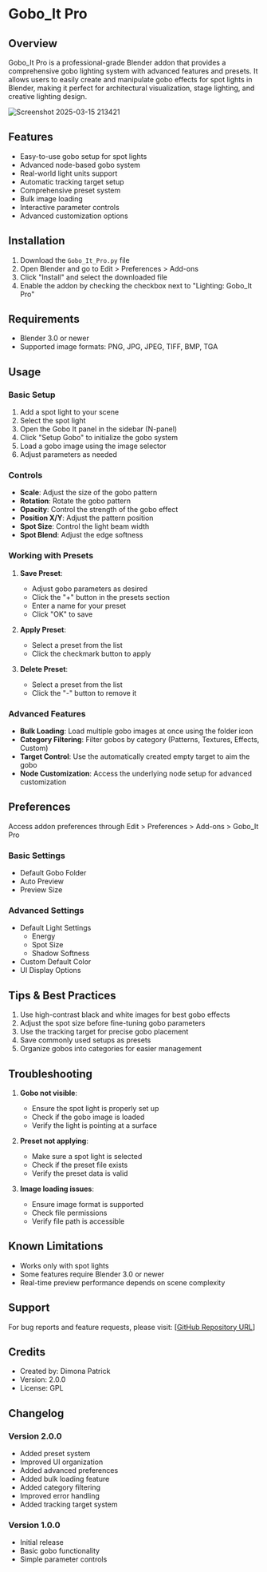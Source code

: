# Gobo_It Pro

## Overview
Gobo_It Pro is a professional-grade Blender addon that provides a comprehensive gobo lighting system with advanced features and presets. It allows users to easily create and manipulate gobo effects for spot lights in Blender, making it perfect for architectural visualization, stage lighting, and creative lighting design.

![Screenshot 2025-03-15 213421](https://github.com/user-attachments/assets/fdab85c8-6cb7-43a3-8064-7303a9a23ccb)

## Features
- Easy-to-use gobo setup for spot lights
- Advanced node-based gobo system
- Real-world light units support
- Automatic tracking target setup
- Comprehensive preset system
- Bulk image loading
- Interactive parameter controls
- Advanced customization options

## Installation
1. Download the `Gobo_It_Pro.py` file
2. Open Blender and go to Edit > Preferences > Add-ons
3. Click "Install" and select the downloaded file
4. Enable the addon by checking the checkbox next to "Lighting: Gobo_It Pro"

## Requirements
- Blender 3.0 or newer
- Supported image formats: PNG, JPG, JPEG, TIFF, BMP, TGA

## Usage

### Basic Setup
1. Add a spot light to your scene
2. Select the spot light
3. Open the Gobo It panel in the sidebar (N-panel)
4. Click "Setup Gobo" to initialize the gobo system
5. Load a gobo image using the image selector
6. Adjust parameters as needed

### Controls
- **Scale**: Adjust the size of the gobo pattern
- **Rotation**: Rotate the gobo pattern
- **Opacity**: Control the strength of the gobo effect
- **Position X/Y**: Adjust the pattern position
- **Spot Size**: Control the light beam width
- **Spot Blend**: Adjust the edge softness

### Working with Presets
1. **Save Preset**:
   - Adjust gobo parameters as desired
   - Click the "+" button in the presets section
   - Enter a name for your preset
   - Click "OK" to save

2. **Apply Preset**:
   - Select a preset from the list
   - Click the checkmark button to apply

3. **Delete Preset**:
   - Select a preset from the list
   - Click the "-" button to remove it

### Advanced Features
- **Bulk Loading**: Load multiple gobo images at once using the folder icon
- **Category Filtering**: Filter gobos by category (Patterns, Textures, Effects, Custom)
- **Target Control**: Use the automatically created empty target to aim the gobo
- **Node Customization**: Access the underlying node setup for advanced customization

## Preferences
Access addon preferences through Edit > Preferences > Add-ons > Gobo_It Pro

### Basic Settings
- Default Gobo Folder
- Auto Preview
- Preview Size

### Advanced Settings
- Default Light Settings
  - Energy
  - Spot Size
  - Shadow Softness
- Custom Default Color
- UI Display Options

## Tips & Best Practices
1. Use high-contrast black and white images for best gobo effects
2. Adjust the spot size before fine-tuning gobo parameters
3. Use the tracking target for precise gobo placement
4. Save commonly used setups as presets
5. Organize gobos into categories for easier management

## Troubleshooting
1. **Gobo not visible**:
   - Ensure the spot light is properly set up
   - Check if the gobo image is loaded
   - Verify the light is pointing at a surface

2. **Preset not applying**:
   - Make sure a spot light is selected
   - Check if the preset file exists
   - Verify the preset data is valid

3. **Image loading issues**:
   - Ensure image format is supported
   - Check file permissions
   - Verify file path is accessible

## Known Limitations
- Works only with spot lights
- Some features require Blender 3.0 or newer
- Real-time preview performance depends on scene complexity

## Support
For bug reports and feature requests, please visit:
[[GitHub Repository URL](https://github.com/Dream-Pixels-Forge/Gobo-It-Pro)]

## Credits
- Created by: Dimona Patrick
- Version: 2.0.0
- License: GPL

## Changelog
### Version 2.0.0
- Added preset system
- Improved UI organization
- Added advanced preferences
- Added bulk loading feature
- Added category filtering
- Improved error handling
- Added tracking target system

### Version 1.0.0
- Initial release
- Basic gobo functionality
- Simple parameter controls
